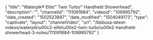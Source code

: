 {
    "title": "Waterpik&reg; Elite&trade; Twin Turbo&trade; Handheld Showerhead",
    "description": "",
    "channelid": "111091684",
    "videoid": "109995792",
    "date_created": "1502523897",
    "date_modified": "1504049173",
    "type": "captivate",
    "layout": "channelVideo",
    "url": "\/bbbusa-latest-videos\/waterpik\u00c2-elite\u00e2-twin-turbo\u00e2-handheld-showerhead-3-notes\/111091684-109995792"
}